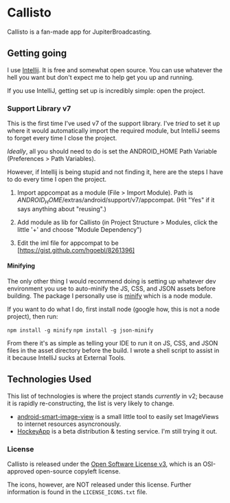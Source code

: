 # Callisto #

Callisto is a fan-made app for JupiterBroadcasting.


## Getting going ##

I use [Intellij](http://www.jetbrains.com/idea/). It is free and somewhat open source. You can use whatever the hell you want but don't expect me to help get you up and running.

If you use IntelliJ, getting set up is incredibly simple: open the project.


### Support Library v7 ###

This is the first time I've used v7 of the support library. I've _tried_ to set it up where it would automatically import the required module,
but IntelliJ seems to forget every time I close the project.

_Ideally_, all you should need to do is set the ANDROID_HOME Path Variable (Preferences > Path Variables).


However, if Intellij is being stupid and not finding it, here are the steps I have to do every time I open the project.


1. Import appcompat as a module (File > Import Module). Path is $ANDROID_HOME$/extras/android/support/v7/appcompat. (Hit "Yes" if it says anything about "reusing".)

2. Add module as lib for Callisto (in Project Structure > Modules, click the little '+' and choose "Module Dependency")

3. Edit the iml file for appcompat to be [https://gist.github.com/hgoebl/8261396]


#### Minifying ####

The only other thing I would recommend doing is setting up whatever dev environment you use to auto-minify the JS, CSS, and JSON assets before building.
The package I personally use is [minify](https://www.npmjs.org/package/minify) which is a node module.

If you want to do what I do, first install node (google how, this is not a node project), then run:

`npm install -g minify`
`npm install -g json-minify`

From there it's as simple as telling your IDE to run it on JS, CSS, and JSON files in the asset directory before the build. I wrote a shell script to assist in it because IntelliJ sucks at External Tools.


## Technologies Used ##

This list of technologies is where the project stands _currently_ in v2; because it is rapidly re-constructing, the list is very likely to change.

 * [android-smart-image-view](https://github.com/loopj/android-smart-image-view) is a small little tool to easily set ImageViews to internet resources asyncronously.
 * [HockeyApp](http://hockeyapp.net/features/) is a beta distribution & testing service. I'm still trying it out.


### License ###

Callisto is released under the [Open Software License v3](http://opensource.org/licenses/OSL-3.0), which is an OSI-approved open-source copyleft license.

The icons, however, are NOT released under this license. Further information is found in the `LICENSE_ICONS.txt` file.

